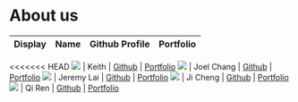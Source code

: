 # About us

Display | Name | Github Profile | Portfolio 
--------|:----:|:--------------:|:---------:
<<<<<<< HEAD
![](https://via.placeholder.com/100.png?text=Photo) | Keith | [Github](https://github.com/Keith-JK) | [Portfolio](docs/team/johndoe.md)
![](https://via.placeholder.com/100.png?text=Photo) | Joel Chang | [Github](https://github.com/joelczk) | [Portfolio](docs/team/johndoe.md)
![](https://via.placeholder.com/100.png?text=Photo) | Jeremy Lai | [Github](https://github.com/lwxymere) | [Portfolio](docs/team/johndoe.md)
![](https://via.placeholder.com/100.png?text=Photo) | Ji Cheng | [Github](https://github.com/jichngan) | [Portfolio](docs/team/johndoe.md)
![](https://via.placeholder.com/100.png?text=Photo) | Qi Ren | [Github](https://github.com/e0309556) | [Portfolio](docs/team/johndoe.md)
